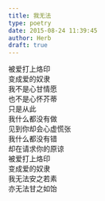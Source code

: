 ```yaml
---  
title: 我无法  
type: poetry  
date: 2015-08-24 11:39:45  
author: Herb  
draft: true
---  
```

被爱打上烙印    
变成爱的奴隶    
我不是心甘情愿    
也不是心怀芥蒂    
只是从此    
我什么都没有做    
见到你却会心虚慌张    
我什么都没有错    
却在请求你的原谅    
被爱打上烙印    
变成爱的奴隶    
我无法安之若素    
亦无法甘之如饴  
